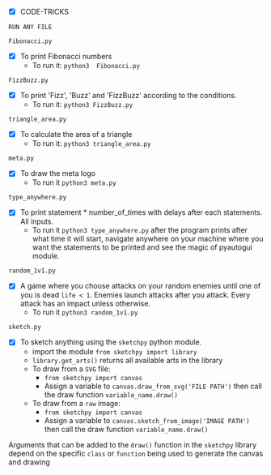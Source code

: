 + [x] CODE-TRICKS

`RUN ANY FILE`

`Fibonacci.py`
+ [x] To print Fibonacci numbers
  + To run it: `python3  Fibonacci.py`

`FizzBuzz.py`
+ [x] To print 'Fizz', 'Buzz' and 'FizzBuzz' according to the conditions.
  + To run it: `python3 FizzBuzz.py`

`triangle_area.py`
+ [x] To calculate the area of a triangle
  + To run it: `python3 triangle_area.py`

`meta.py`
+ [x] To draw the meta logo
  + To run it `python3 meta.py`

`type_anywhere.py`
+ [x] To print statement * number_of_times with delays after each statements. All inputs.
  + To run it `python3 type_anywhere.py` after the program prints after what time it will start, navigate anywhere on your machine where you want the statements to be printed and see the magic of pyautogui module.

`random_1v1.py`
+ [x] A game where you choose attacks on your random enemies until one of you is dead `life < 1`. Enemies launch attacks after you attack. Every attack has an impact unless otherwise.
  + To run it `python3 random_1v1.py`

`sketch.py`
+ [x] To sketch anything using the `sketchpy` python module.
  + import the module `from sketchpy import library`
  + `library.get_arts()` returns all available arts in the library
  + To draw from a `SVG` file:
    + `from sketchpy import canvas`
    + Assign a variable to `canvas.draw_from_svg('FILE PATH')` then call the draw function `variable_name.draw()`
  + To draw from a `raw` image:
    + `from sketchpy import canvas`
    + Assign a variable to `canvas.sketch_from_image('IMAGE PATH')` then call the draw function `variable_name.draw()`

Arguments that can be added to the `draw()` function in the `sketchpy` library depend on the specific `class` or `function` being used to generate the canvas and drawing
